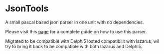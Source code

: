 # JsonTools
A small pascal based json parser in one unit with no dependencies.

Please visit this [page](https://www.getlazarus.org/json/) for a complete guide on how to use this parser.

Migrated to be compatible with Delphi5 losted compatibilit with lazarus, wil try to bring it back to be compatible with both lazarus and Delphi5.
